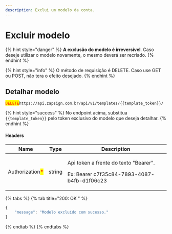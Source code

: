 ```yaml
---
description: Exclui um modelo da conta.
---
```


# Excluir modelo

{% hint style="danger" %}
**A exclusão do modelo é irreversível**. Caso deseje utilizar o modelo novamente, o mesmo deverá ser recriado.
{% endhint %}

{% hint style="info" %}
O método de requisição é DELETE. Caso use GET ou POST, não tera o efeito desejado.
{% endhint %}

## Detalhar modelo

<mark style="color:red;">`DELETE`</mark>`https://api.zapsign.com.br/api/v1/templates/{{template_token}}/`&#x20;

{% hint style="success" %}
No endpoint acima, substitua `{{template_token}}` pelo token exclusivo do modelo que deseja detalhar.&#x20;
{% endhint %}

#### Headers

| Name                                            | Type   | Description                                                                                     |
| ----------------------------------------------- | ------ | ----------------------------------------------------------------------------------------------- |
| Authorization<mark style="color:red;">\*</mark> | string | <p>Api token a frente do texto "Bearer". </p><p>Ex: Bearer c7f35c84-7893-4087-b4fb-d1f06c23</p> |

{% tabs %}
{% tab title="200: OK " %}
```javascript
{
    "message": "Modelo excluído com sucesso."
}
```
{% endtab %}
{% endtabs %}
